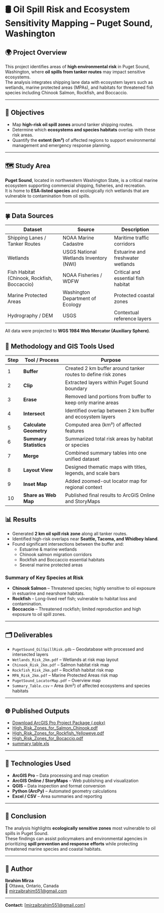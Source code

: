 # 🛢 Oil Spill Risk and Ecosystem Sensitivity Mapping – Puget Sound, Washington

## 🌍 Project Overview
This project identifies areas of **high environmental risk** in Puget Sound, Washington, where **oil spills from tanker routes** may impact sensitive ecosystems.  
The analysis integrates shipping lane data with ecosystem layers such as wetlands, marine protected areas (MPAs), and habitats for threatened fish species including Chinook Salmon, Rockfish, and Boccaccio.

---

## 🎯 Objectives
- Map **high-risk oil spill zones** around tanker shipping routes.  
- Determine which **ecosystems and species habitats** overlap with these risk areas.  
- Quantify the **extent (km²)** of affected regions to support environmental management and emergency response planning.  

---

## 🗺️ Study Area
**Puget Sound**, located in northwestern Washington State, is a critical marine ecosystem supporting commercial shipping, fisheries, and recreation.  
It is home to **ESA-listed species** and ecologically rich wetlands that are vulnerable to contamination from oil spills.

---

## 🍀 Data Sources
| Dataset                              | Source                               | Description                      |
|---------------------------------------|--------------------------------------|----------------------------------|
| Shipping Lanes / Tanker Routes        | NOAA Marine Cadastre                 | Maritime traffic corridors       |
| Wetlands                              | USGS National Wetlands Inventory (NWI)| Estuarine and freshwater wetlands|
| Fish Habitat (Chinook, Rockfish, Boccaccio) | NOAA Fisheries / WDFW              | Critical and essential fish habitat|
| Marine Protected Areas                | Washington Department of Ecology     | Protected coastal zones          |
| Hydrography / DEM                     | USGS                                 | Contextual reference layers      |

All data were projected to **WGS 1984 Web Mercator (Auxiliary Sphere)**.

## 🧠 Methodology and GIS Tools Used
| Step | Tool / Process           | Purpose                                                     |
|------|-------------------------|-------------------------------------------------------------|
| 1    | **Buffer**              | Created 2 km buffer around tanker routes to define risk zones|
| 2    | **Clip**                | Extracted layers within Puget Sound boundary                |
| 3    | **Erase**               | Removed land portions from buffer to keep only marine areas |
| 4    | **Intersect**           | Identified overlap between 2 km buffer and ecosystem layers |
| 5    | **Calculate Geometry**  | Computed area (km²) of affected features                   |
| 6    | **Summary Statistics**  | Summarized total risk areas by habitat or species           |
| 7    | **Merge**               | Combined summary tables into one unified dataset            |
| 8    | **Layout View**         | Designed thematic maps with titles, legends, and scale bars |
| 9    | **Inset Map**           | Added zoomed-out locator map for regional context           |
| 10   | **Share as Web Map**    | Published final results to ArcGIS Online and StoryMaps      |

## 📊 Results
- Generated **2 km oil spill risk zone** along all tanker routes.  
- Identified high-risk overlaps near **Seattle, Tacoma, and Whidbey Island**.  
- Found significant intersections between the buffer and:
  - Estuarine & marine wetlands  
  - Chinook salmon migration corridors  
  - Rockfish and Boccaccio essential habitats  
  - Several marine protected areas  

### Summary of Key Species at Risk
- **Chinook Salmon** – Threatened species; highly sensitive to oil exposure in estuarine and nearshore habitats.  
- **Rockfish** – Long-lived reef fish; vulnerable to habitat loss and contamination.  
- **Boccaccio** – Threatened rockfish; limited reproduction and high exposure to oil spill zones.

---

## 🗂️ Deliverables
- `PugetSound_OilSpillRisk.gdb` – Geodatabase with processed and intersected layers  
- `Wetlands_Risk_2km.pdf` – Wetlands at risk map layout  
- `Chinook_Risk_2km.pdf` – Salmon habitat risk map  
- `Rockfish_Risk_2km.pdf` – Rockfish habitat risk map  
- `MPA_Risk_2km.pdf` – Marine Protected Areas risk map  
- `PugetSound_LocatorMap.pdf` – Overview map  
- `Summary_Table.csv` – Area (km²) of affected ecosystems and species habitats  

---

## 🌐 Published Outputs
- [Download ArcGIS Pro Project Package (.ppkx)](https://drive.google.com/file/d/1rDM2wYOwI6aSd7hHsR_G7UW-n506B1Cd/view?usp=sharing)
- [High_Risk_Zones_for_Salmon_Chinook.pdf](https://github.com/user-attachments/files/22897985/High_Risk_Zones_for_Salmon_Chinook.pdf)
- [High_Risk_Zones_for_Rockfish_Yelloweye.pdf](https://github.com/user-attachments/files/22897984/High_Risk_Zones_for_Rockfish_Yelloweye.pdf)
- [High_Risk_Zones_for_Bocaccio.pdf](https://github.com/user-attachments/files/22897982/High_Risk_Zones_for_Bocaccio.pdf)
- [summary table.xls](https://github.com/user-attachments/files/22910347/summary.table.xls)

---

## 🧰 Technologies Used
- **ArcGIS Pro** – Data processing and map creation  
- **ArcGIS Online / StoryMaps** – Web publishing and visualization  
- **QGIS** – Data inspection and format conversion  
- **Python (ArcPy)** – Automated geometry calculations  
- **Excel / CSV** – Area summaries and reporting  

---

## 🧾 Conclusion
The analysis highlights **ecologically sensitive zones** most vulnerable to oil spills in Puget Sound.  
These findings can assist policymakers and environmental agencies in prioritizing **spill prevention and response efforts** while protecting threatened marine species and coastal habitats.

---

## 👤 Author
**Ibrahim Mirza**  
📍 Ottawa, Ontario, Canada  
📧 mirzaibrahim551@gmail.com  


---








**Contact:** [mirzaibrahim551@gmail.com]
